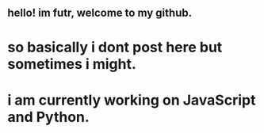 ## hello! im futr, welcome to my github.
# so basically i dont post here but sometimes i might. 
# i am currently working on JavaScript and Python.
